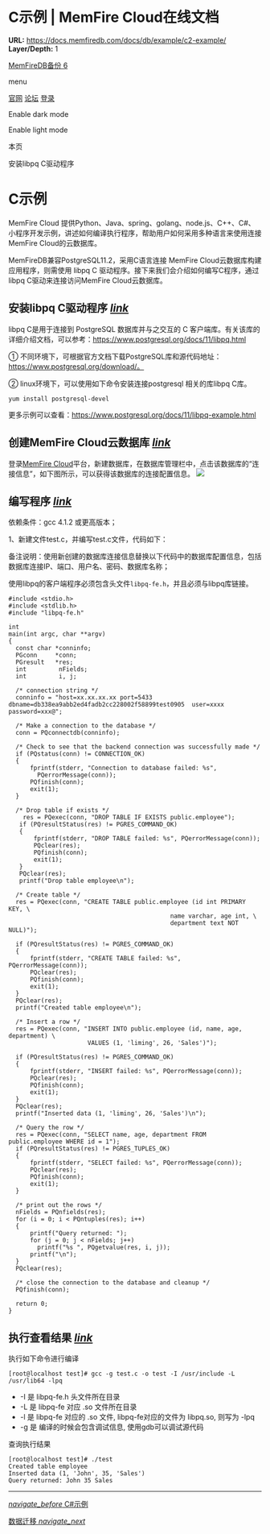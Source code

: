 # C示例 | MemFire Cloud在线文档

**URL:** https://docs.memfiredb.com/docs/db/example/c2-example/
**Layer/Depth:** 1

[MemFireDB备份 6](/)

menu

[官网](https://memfiredb.com/)
[论坛](https://community.memfiredb.com/)
[登录](https://cloud.memfiredb.com/auth/login)

Enable dark mode

Enable light mode

本页

安装libpq C驱动程序

# C示例

MemFire Cloud 提供Python、Java、spring、golang、node.js、C++、C#、小程序开发示例，讲述如何编译执行程序，帮助用户如何采用多种语言来使用连接MemFire Cloud的云数据库。

MemFireDB兼容PostgreSQL11.2，采用C语言连接 MemFire Cloud云数据库构建应用程序，则需使用 libpq C 驱动程序。接下来我们会介绍如何编写C程序，通过 libpq C驱动来连接访问MemFire Cloud云数据库。

## 安装libpq C驱动程序 [*link*](#%e5%ae%89%e8%a3%85libpq-c%e9%a9%b1%e5%8a%a8%e7%a8%8b%e5%ba%8f)

libpq C是用于连接到 PostgreSQL 数据库并与之交互的 C 客户端库。有关该库的详细介绍文档，可以参考：https://www.postgresql.org/docs/11/libpq.html

① 不同环境下，可根据官方文档下载PostgreSQL库和源代码地址：https://www.postgresql.org/download/。

② linux环境下，可以使用如下命令安装连接postgresql 相关的库libpq C库。

```
yum install postgresql-devel
```

更多示例可以查看：https://www.postgresql.org/docs/11/libpq-example.html

## 创建MemFire Cloud云数据库 [*link*](#%e5%88%9b%e5%bb%bamemfire-cloud%e4%ba%91%e6%95%b0%e6%8d%ae%e5%ba%93)

登录[MemFire Cloud](https://cloud.memfiredb.com/)平台，新建数据库，在数据库管理栏中，点击该数据库的“连接信息”，如下图所示，可以获得该数据库的连接配置信息。
![](../../_media/样例-db-c2-1.png)

## 编写程序 [*link*](#%e7%bc%96%e5%86%99%e7%a8%8b%e5%ba%8f)

依赖条件：gcc 4.1.2 或更高版本；

1、新建文件test.c，并编写test.c文件，代码如下：

备注说明：使用新创建的数据库连接信息替换以下代码中的数据库配置信息，包括数据库连接IP、端口、用户名、密码、数据库名称；

使用libpq的客户端程序必须包含头文件`libpq-fe.h`，并且必须与libpq库链接。

```
#include <stdio.h>
#include <stdlib.h>
#include "libpq-fe.h"

int
main(int argc, char **argv)
{
  const char *conninfo;
  PGconn     *conn;
  PGresult   *res;
  int         nFields;
  int         i, j;

  /* connection string */
  conninfo = "host=xx.xx.xx.xx port=5433 dbname=db338ea9abb2ed4fadb2cc228002f58899test0905  user=xxxx password=xxx@";

  /* Make a connection to the database */
  conn = PQconnectdb(conninfo);

  /* Check to see that the backend connection was successfully made */
  if (PQstatus(conn) != CONNECTION_OK)
  {
      fprintf(stderr, "Connection to database failed: %s",
        PQerrorMessage(conn));
      PQfinish(conn);
      exit(1);
  }

  /* Drop table if exists */
    res = PQexec(conn, "DROP TABLE IF EXISTS public.employee");
   if (PQresultStatus(res) != PGRES_COMMAND_OK)
   {
       fprintf(stderr, "DROP TABLE failed: %s", PQerrorMessage(conn));
       PQclear(res);
       PQfinish(conn);
       exit(1);
   }
   PQclear(res);
   printf("Drop table employee\n");

  /* Create table */
  res = PQexec(conn, "CREATE TABLE public.employee (id int PRIMARY KEY, \
                                             name varchar, age int, \
                                             department text NOT NULL)");

  if (PQresultStatus(res) != PGRES_COMMAND_OK)
  {
      fprintf(stderr, "CREATE TABLE failed: %s", PQerrorMessage(conn));
      PQclear(res);
      PQfinish(conn);
      exit(1);
  }
  PQclear(res);
  printf("Created table employee\n");

  /* Insert a row */
  res = PQexec(conn, "INSERT INTO public.employee (id, name, age, department) \
                      VALUES (1, 'liming', 26, 'Sales')");

  if (PQresultStatus(res) != PGRES_COMMAND_OK)
  {
      fprintf(stderr, "INSERT failed: %s", PQerrorMessage(conn));
      PQclear(res);
      PQfinish(conn);
      exit(1);
  }
  PQclear(res);
  printf("Inserted data (1, 'liming', 26, 'Sales')\n");

  /* Query the row */
  res = PQexec(conn, "SELECT name, age, department FROM public.employee WHERE id = 1");
  if (PQresultStatus(res) != PGRES_TUPLES_OK)
  {
      fprintf(stderr, "SELECT failed: %s", PQerrorMessage(conn));
      PQclear(res);
      PQfinish(conn);
      exit(1);
  }

  /* print out the rows */
  nFields = PQnfields(res);
  for (i = 0; i < PQntuples(res); i++)
  {
      printf("Query returned: ");
      for (j = 0; j < nFields; j++)
        printf("%s ", PQgetvalue(res, i, j));
      printf("\n");
  }
  PQclear(res);

  /* close the connection to the database and cleanup */
  PQfinish(conn);

  return 0;
}
```

## 执行查看结果 [*link*](#%e6%89%a7%e8%a1%8c%e6%9f%a5%e7%9c%8b%e7%bb%93%e6%9e%9c)

执行如下命令进行编译

```
[root@localhost test]# gcc -g test.c -o test -I /usr/include -L /usr/lib64 -lpq
```

* -I 是 libpq-fe.h 头文件所在目录
* -L 是 libpq-fe 对应 .so 文件所在目录
* -l 是 libpq-fe 对应的 .so 文件, libpq-fe对应的文件为 libpq.so, 则写为 -lpq
* -g 是 编译的时候会包含调试信息, 使用gdb可以调试源代码

查询执行结果

```
[root@localhost test]# ./test
Created table employee
Inserted data (1, 'John', 35, 'Sales')
Query returned: John 35 Sales
```

---

[*navigate\_before* C#示例](/docs/db/example/c-example/)

[数据迁移 *navigate\_next*](/docs/db/memfiredb-data-migration/)